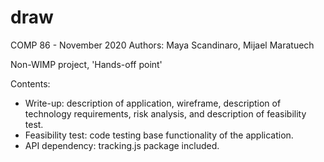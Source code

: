 # draw
COMP 86 - November 2020
Authors: Maya Scandinaro, Mijael Maratuech

Non-WIMP project, 'Hands-off point'

Contents:
- Write-up: description of application, wireframe, description of technology requirements, risk analysis, and description of feasibility test.
- Feasibility test: code testing base functionality of the application.
- API dependency: tracking.js package included.
